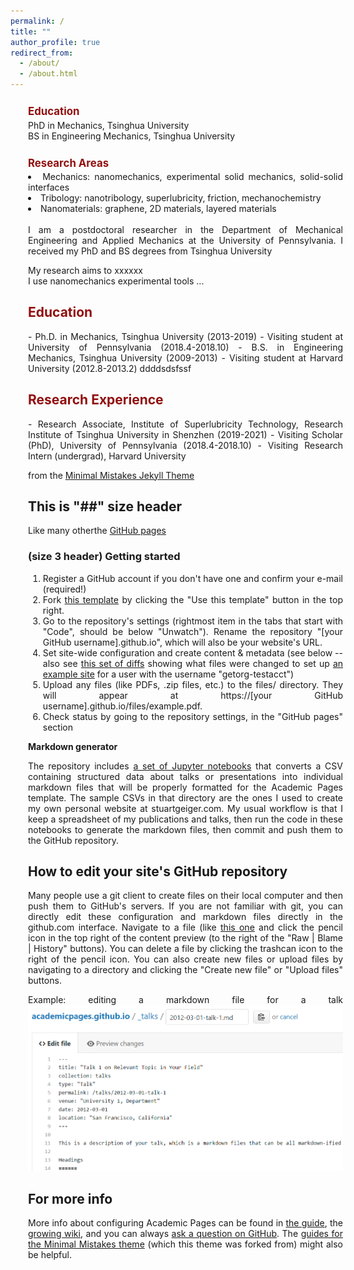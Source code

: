 ```yaml
---
permalink: /
title: ""
author_profile: true
redirect_from: 
  - /about/
  - /about.html
---
```


<div style="width: 100%; margin-left: 2em; margin-right: 2em; text-align: justify" markdown="1">

<p style="color: #910f0f; margin-top: 1.5em; margin-bottom: 0.2em; font-size: 1.2em;" markdown="1"><strong>Education</strong></p>
<p style="margin-top: 0.2em; margin-bottom: 0.2em; font-size: 1em;" markdown="1">
PhD in Mechanics, Tsinghua University
<br>
BS in Engineering Mechanics, Tsinghua University
</p>

<p style="color: #910f0f; margin-top: 1.5em; margin-bottom: 0.2em; font-size: 1.2em;" markdown="1"><strong>Research Areas</strong></p>
<p style="margin-top: 0.2em; margin-bottom: 0.2em; font-size: 1em;" markdown="1">
<li>Mechanics: nanomechanics, experimental solid mechanics, solid-solid interfaces</li>
<li>Tribology: nanotribology, superlubricity, friction, mechanochemistry</li>
<li>Nanomaterials: graphene, 2D materials, layered materials</li>
</p>

<p style="margin-top: 1.2em; margin-bottom: 0.2em; font-size: 1em;" markdown="1">
I am a postdoctoral researcher in the Department of Mechanical Engineering and Applied Mechanics at the University of Pennsylvania. I received my PhD and BS degrees from Tsinghua University
</p>

<p style="margin-top: 1em; margin-bottom: 0.2em; font-size: 1em;" markdown="1">
My research aims to xxxxxx
<br>
I use nanomechanics experimental tools ...
</p>



<h2 style="color: #910f0f">Education</h2>
- Ph.D. in Mechanics, Tsinghua University (2013-2019)
  - Visiting student at University of Pennsylvania (2018.4-2018.10)
- B.S. in Engineering Mechanics, Tsinghua University (2009-2013)
  - Visiting student at Harvard University (2012.8-2013.2)
  ddddsdsfssf

<h2 style="color: #910f0f">Research Experience</h2>
- Research Associate, Institute of Superlubricity Technology, Research Institute of Tsinghua University in Shenzhen (2019-2021)
- Visiting Scholar (PhD), University of Pennsylvania (2018.4-2018.10)
- Visiting Research Intern (undergrad), Harvard University


from the [Minimal Mistakes Jekyll Theme](https://mmistakes.github.io/minimal-mistakes/) 

## This is "##" size header
Like many otherthe [GitHub pages](https://pages.github.com/) 


### (size 3 header) Getting started
1. Register a GitHub account if you don't have one and confirm your e-mail (required!)
1. Fork [this template](https://github.com/academicpages/academicpages.github.io) by clicking the "Use this template" button in the top right. 
1. Go to the repository's settings (rightmost item in the tabs that start with "Code", should be below "Unwatch"). Rename the repository "[your GitHub username].github.io", which will also be your website's URL.
1. Set site-wide configuration and create content & metadata (see below -- also see [this set of diffs](http://archive.is/3TPas) showing what files were changed to set up [an example site](https://getorg-testacct.github.io) for a user with the username "getorg-testacct")
1. Upload any files (like PDFs, .zip files, etc.) to the files/ directory. They will appear at https://[your GitHub username].github.io/files/example.pdf.  
1. Check status by going to the repository settings, in the "GitHub pages" section

**Markdown generator**

The repository includes [a set of Jupyter notebooks](https://github.com/academicpages/academicpages.github.io/tree/master/markdown_generator
) that converts a CSV containing structured data about talks or presentations into individual markdown files that will be properly formatted for the Academic Pages template. The sample CSVs in that directory are the ones I used to create my own personal website at stuartgeiger.com. My usual workflow is that I keep a spreadsheet of my publications and talks, then run the code in these notebooks to generate the markdown files, then commit and push them to the GitHub repository.

How to edit your site's GitHub repository
------
Many people use a git client to create files on their local computer and then push them to GitHub's servers. If you are not familiar with git, you can directly edit these configuration and markdown files directly in the github.com interface. Navigate to a file (like [this one](https://github.com/academicpages/academicpages.github.io/blob/master/_talks/2012-03-01-talk-1.md) and click the pencil icon in the top right of the content preview (to the right of the "Raw | Blame | History" buttons). You can delete a file by clicking the trashcan icon to the right of the pencil icon. You can also create new files or upload files by navigating to a directory and clicking the "Create new file" or "Upload files" buttons. 

Example: editing a markdown file for a talk
![Editing a markdown file for a talk](/images/editing-talk.png)

For more info
------
More info about configuring Academic Pages can be found in [the guide](https://academicpages.github.io/markdown/), the [growing wiki](https://github.com/academicpages/academicpages.github.io/wiki), and you can always [ask a question on GitHub](https://github.com/academicpages/academicpages.github.io/discussions). The [guides for the Minimal Mistakes theme](https://mmistakes.github.io/minimal-mistakes/docs/configuration/) (which this theme was forked from) might also be helpful.

</div>